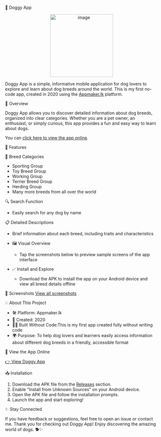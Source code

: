🐶 Doggy App
<center>
<img width="207" alt="image" src="https://github.com/user-attachments/assets/15202ef1-8c56-43c0-876d-358d651dd12c" /></center>


Doggy App is a simple, informative mobile application for dog lovers to explore and learn about dog breeds around the world. This is my first no-code app, created in 2020 using the [Appmaker.lk](https://www.appmaker.lk) platform.

🌟 Overview

Doggy App allows you to discover detailed information about dog breeds, organized into clear categories. Whether you are a pet owner, an enthusiast, or simply curious, this app provides a fun and easy way to learn about dogs.

You can [click here to view the app online](https://myappmaker.io/Doggy/).

📲 Features

🐾 Breed Categories
  - Sporting Group
  - Toy Breed Group
  - Working Group
  - Terrier Breed Group
  - Herding Group
  - Many more breeds from all over the world

 🔍 Search Function
  - Easily search for any dog by name

 📋 Detailed Descriptions
  - Brief information about each breed, including traits and characteristics

- 🖼 Visual Overview
  - Tap the screenshots below to preview sample screens of the app interface

- ✅ Install and Explore
  - Download the APK to install the app on your Android device and view all breed details offline


 📸 Screenshots
[View all screenshots](./Screenshots/)


💡 About This Project

- 🛠 Platform: Appmaker.lk
- 🚀 Created: 2020
- 👨‍💻 Built Without Code:This is my first app created fully without writing code
- 🌍 Purpose: To help dog lovers and learners easily access information about different dog breeds in a friendly, accessible format


🔗 View the App Online

[👉 View Doggy App](https://myappmaker.io/Doggy/)

 📥 Installation

1. Download the APK file from the [Releases](./releases) section.
2. Enable "Install from Unknown Sources" on your Android device.
3. Open the APK file and follow the installation prompts.
4. Launch the app and start exploring!

✨ Stay Connected

If you have feedback or suggestions, feel free to open an issue or contact me.
Thank you for checking out Doggy App! Enjoy discovering the amazing world of dogs. 🐕✨
